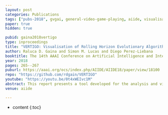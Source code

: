 ```yaml
---
layout: post
categories: Publications
tags: ["pubs-2018", gvgai, general-video-game-playing, aiide, visualisation]
paper: true
hidden: true

pubid: gaina2018vertigo
type: inproceedings
title: "VERTIGO: Visualisation of Rolling Horizon Evolutionary Algorithms in GVGAI"
author: Raluca D. Gaina and Simon M. Lucas and Diego Perez-Liebana
booktitle: The 14th AAAI Conference on Artificial Intelligence and Interactive Digital Entertainment
year: 2018
pages: 265--267
puburl: https://aaai.org/ocs/index.php/AIIDE/AIIDE18/paper/view/18100
repo: "https://github.com/rdgain/VERTIGO"
youtube: "https://youtu.be/0t4xWEIvc1M"
abstract: This report presents a tool developed for the analysis and visualisation of Rolling Horizon Evolutionary Algorithms, featuring a GUI which allows integration within the General Video Game AI Framework. Users are able to easily customize the parameters of the agent between runs and observe an in-depth analysis of its performance through various visual information extracted from gameplay data, live while playing the game. This visualisation aims to inform a deeper analysis into algorithm behaviour, in an attempt to justify why they make the decisions they do and improve their performance based on this knowledge.
venue: aiide

---
```


* content
{:toc}

